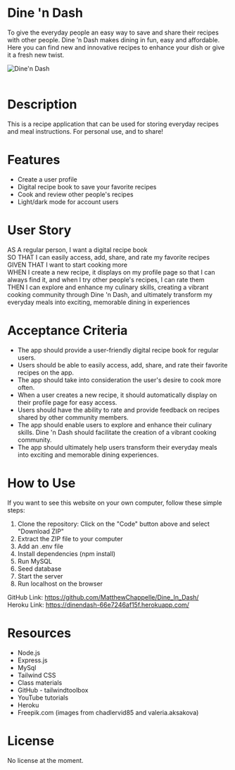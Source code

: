 # Dine 'n Dash
To give the everyday people an easy way to save and share their recipes with other people. Dine ’n Dash makes dining in fun, easy and affordable. Here you can find new and innovative recipes to enhance your dish or give it a fresh new twist.

![Dine'n Dash](/Dine_In_Dash/public/images/Dine-n-Dash.png)<br><br>

# Description
This is a recipe application that can be used for storing everyday recipes and meal instructions. For personal use, and to share!


# Features
* Create a user profile
* Digital recipe book to save your favorite recipes
* Cook and review other people's recipes  
* Light/dark mode for account users


# User Story
AS A regular person, I want a digital recipe book  
SO THAT I can easily access, add, share, and rate my favorite recipes  
GIVEN THAT I want to start cooking more  
WHEN I create a new recipe, it displays on my profile page so that I can always find it, and when I try other people's recipes, I can rate them  
THEN I can explore and enhance my culinary skills, creating a vibrant cooking community through Dine 'n Dash, and ultimately transform my everyday meals into exciting, memorable dining in experiences


# Acceptance Criteria
* The app should provide a user-friendly digital recipe book for regular users.
* Users should be able to easily access, add, share, and rate their favorite recipes on the app.
* The app should take into consideration the user's desire to cook more often.
* When a user creates a new recipe, it should automatically display on their profile page for easy access.
* Users should have the ability to rate and provide feedback on recipes shared by other community members.
* The app should enable users to explore and enhance their culinary skills.
Dine 'n Dash should facilitate the creation of a vibrant cooking community.
* The app should ultimately help users transform their everyday meals into exciting and memorable dining experiences.


# How to Use
If you want to see this website on your own computer, follow these simple steps:
1. Clone the repository: Click on the "Code" button above and select "Download ZIP" 
2. Extract the ZIP file to your computer
3. Add an .env file
4. Install dependencies (npm install)
5. Run MySQL
6. Seed database
7. Start the server
8. Run localhost on the browser  
  
GitHub Link: https://github.com/MatthewChappelle/Dine_In_Dash/  
Heroku Link: https://dinendash-66e7246af15f.herokuapp.com/


# Resources 
* Node.js
* Express.js
* MySql
* Tailwind CSS
* Class materials
* GitHub - tailwindtoolbox
* YouTube tutorials
* Heroku
* Freepik.com (images from chadlervid85 and valeria.aksakova)


# License
No license at the moment.
